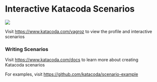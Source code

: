 # Interactive Katacoda Scenarios

[![](http://shields.katacoda.com/katacoda/vagroz/count.svg)](https://www.katacoda.com/vagroz "Get your profile on Katacoda.com")

Visit https://www.katacoda.com/vagroz to view the profile and interactive scenarios

### Writing Scenarios
Visit https://www.katacoda.com/docs to learn more about creating Katacoda scenarios

For examples, visit https://github.com/katacoda/scenario-example

